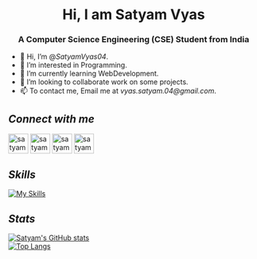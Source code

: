 <h1 align="center">Hi, I am Satyam Vyas</h1>
<h3 align="center">A Computer Science Engineering (CSE) Student from India </h3>

- 👋 Hi, I’m @_SatyamVyas04_.
- 👀 I’m interested in Programming.
- 🌱 I’m currently learning WebDevelopment.
- 💞️ I’m looking to collaborate work on some projects.
- 📫 To contact me, Email me at _vyas.satyam.04@gmail.com_.

## _Connect with me_
<p align="left">
  <a href="https://linkedin.com/in/satyam-vyas" target="blank"><img align="center" src="https://cdn-icons-png.flaticon.com/512/174/174857.png"
 alt="satyam-vyas" height="40" width="40" /></a>
  <a href="https://www.codechef.com/users/satyam_vyas_04" target="blank"><img align="center" src="https://user-images.githubusercontent.com/112865144/208242156-4db8653b-0464-43ce-a54e-08f701b64b73.png" alt="satyam_vyas_04" height="40" width="40" /></a>
  <a href="https://www.hackerrank.com/satyam_vyas_04" target="blank"><img align="center" src="https://cdn4.iconfinder.com/data/icons/logos-and-brands/512/160_Hackerrank_logo_logos-512.png" alt="satyam_vyas_04" height="40" width="40" /></a>
  <a href="https://www.leetcode.com/user0872ue" target="blank"><img align="center" src="https://upload.wikimedia.org/wikipedia/commons/a/ab/LeetCode_logo_white_no_text.svg" alt="satyam_vyas_04" height="40" width="40" /></a>
</p>

## _Skills_
[![My Skills](https://skillicons.dev/icons?i=py,c,cpp,html,git,linux,powershell)](https://skillicons.dev)

## _Stats_
[![Satyam's GitHub stats](https://github-readme-stats.vercel.app/api?username=SatyamVyas04&show_icons=true&theme=midnight-purple)](https://github.com/SatyamVyas04/github-readme-stats)
<br>
[![Top Langs](https://github-readme-stats.vercel.app/api/top-langs/?username=SatyamVyas04&theme=github_dark)](https://github.com/SatyamVyas04/github-readme-stats)
